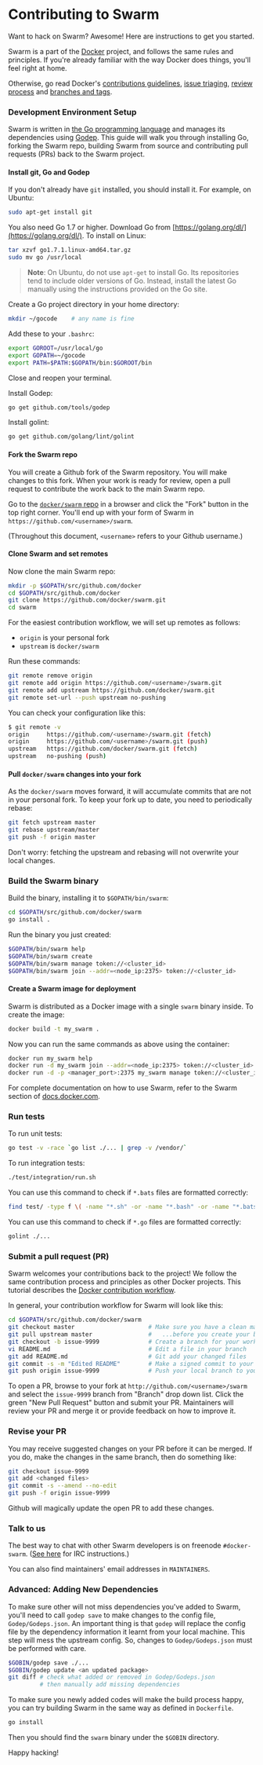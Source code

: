 # Contributing to Swarm

Want to hack on Swarm? Awesome! Here are instructions to get you
started.

Swarm is a part of the [Docker](https://www.docker.com) project, and follows
the same rules and principles. If you're already familiar with the way
Docker does things, you'll feel right at home.

Otherwise, go read Docker's
[contributions guidelines](https://github.com/docker/docker/blob/master/CONTRIBUTING.md),
[issue triaging](https://github.com/docker/docker/blob/master/project/ISSUE-TRIAGE.md),
[review process](https://github.com/docker/docker/blob/master/project/REVIEWING.md) and
[branches and tags](https://github.com/docker/docker/blob/master/project/BRANCHES-AND-TAGS.md).

### Development Environment Setup

Swarm is written in [the Go programming language](http://golang.org) and manages its dependencies using [Godep](http://github.com/tools/godep).  This guide will walk you through installing Go, forking the Swarm repo, building Swarm from source and contributing pull requests (PRs) back to the Swarm project.

#### Install git, Go and Godep
If you don't already have `git` installed, you should install it.  For example, on Ubuntu:
```sh
sudo apt-get install git
```

You also need Go 1.7 or higher.  Download Go from [https://golang.org/dl/](https://golang.org/dl/).  To install on Linux:
```sh
tar xzvf go1.7.1.linux-amd64.tar.gz
sudo mv go /usr/local
```

> **Note**: On Ubuntu, do not use `apt-get` to install Go.  Its repositories tend
> to include older versions of Go.  Instead, install the latest Go manually using the
> instructions provided on the Go site.

Create a Go project directory in your home directory:
```sh
mkdir ~/gocode    # any name is fine
```

Add these to your `.bashrc`:
```sh
export GOROOT=/usr/local/go
export GOPATH=~/gocode
export PATH=$PATH:$GOPATH/bin:$GOROOT/bin
```

Close and reopen your terminal.

Install Godep:

```sh
go get github.com/tools/godep
```

Install golint:

```sh
go get github.com/golang/lint/golint
```

#### Fork the Swarm repo

You will create a Github fork of the Swarm repository.  You will make changes to this fork.  When your work is ready for review, open a pull request to contribute the work back to the main Swarm repo.

Go to the [`docker/swarm` repo](https://github.com/docker/swarm) in a browser and click the "Fork" button in the top right corner.  You'll end up with your form of Swarm in `https://github.com/<username>/swarm`.

(Throughout this document, `<username>` refers to your Github username.)

#### Clone Swarm and set remotes

Now clone the main Swarm repo:

```sh
mkdir -p $GOPATH/src/github.com/docker
cd $GOPATH/src/github.com/docker
git clone https://github.com/docker/swarm.git
cd swarm
```

For the easiest contribution workflow, we will set up remotes as follows:
  * `origin` is your personal fork
  * `upstream` is `docker/swarm`

Run these commands:

```sh
git remote remove origin
git remote add origin https://github.com/<username>/swarm.git
git remote add upstream https://github.com/docker/swarm.git
git remote set-url --push upstream no-pushing
```

You can check your configuration like this:
```sh
$ git remote -v
origin     https://github.com/<username>/swarm.git (fetch)
origin     https://github.com/<username>/swarm.git (push)
upstream   https://github.com/docker/swarm.git (fetch)
upstream   no-pushing (push)
```

#### Pull `docker/swarm` changes into your fork

As the `docker/swarm` moves forward, it will accumulate commits that are not in your personal fork.  To keep your fork up to date, you need to periodically rebase:

```sh
git fetch upstream master
git rebase upstream/master
git push -f origin master
```

Don't worry:  fetching the upstream and rebasing will not overwrite your local changes.

### Build the Swarm binary

Build the binary, installing it to `$GOPATH/bin/swarm`:

```sh
cd $GOPATH/src/github.com/docker/swarm
go install .
```

Run the binary you just created:

```sh
$GOPATH/bin/swarm help
$GOPATH/bin/swarm create
$GOPATH/bin/swarm manage token://<cluster_id>
$GOPATH/bin/swarm join --addr=<node_ip:2375> token://<cluster_id>
```

#### Create a Swarm image for deployment

Swarm is distributed as a Docker image with a single `swarm` binary inside.  To create the image:

```sh
docker build -t my_swarm .
```

Now you can run the same commands as above using the container:

```sh
docker run my_swarm help
docker run -d my_swarm join --addr=<node_ip:2375> token://<cluster_id>
docker run -d -p <manager_port>:2375 my_swarm manage token://<cluster_id>
```

For complete documentation on how to use Swarm, refer to the Swarm section of [docs.docker.com](http://docs.docker.com/).


### Run tests

To run unit tests:

```sh
go test -v -race `go list ./... | grep -v /vendor/`
```

To run integration tests:

```sh
./test/integration/run.sh
```

You can use this command to check if `*.bats` files are formatted correctly:

```sh
find test/ -type f \( -name "*.sh" -or -name "*.bash" -or -name "*.bats" \) -exec grep -Hn -e "^ " {} \;
```

You can use this command to check if `*.go` files are formatted correctly:

```sh
golint ./...
```

### Submit a pull request (PR)

Swarm welcomes your contributions back to the project!  We follow the same contribution process and principles as other Docker projects.  This tutorial describes the [Docker contribution workflow](https://docs.docker.com/opensource/workflow/make-a-contribution/).

In general, your contribution workflow for Swarm will look like this:

```sh
cd $GOPATH/src/github.com/docker/swarm
git checkout master                     # Make sure you have a clean master
git pull upstream master                #   ...before you create your branch.
git checkout -b issue-9999              # Create a branch for your work
vi README.md                            # Edit a file in your branch
git add README.md                       # Git add your changed files
git commit -s -m "Edited README"        # Make a signed commit to your local branch
git push origin issue-9999              # Push your local branch to your fork
```

To open a PR, browse to your fork at `http://github.com/<username>/swarm` and select the `issue-9999` branch from "Branch" drop down list.  Click the green "New Pull Request" button and submit your PR.  Maintainers will review your PR and merge it or provide feedback on how to improve it.


### Revise your PR

You may receive suggested changes on your PR before it can be merged.  If you do, make the changes in the same branch, then do something like:

```sh
git checkout issue-9999
git add <changed files>
git commit -s --amend --no-edit
git push -f origin issue-9999
```

Github will magically update the open PR to add these changes.

### Talk to us

The best way to chat with other Swarm developers is on freenode `#docker-swarm`.  ([See here](https://docs.docker.com/opensource/get-help/) for IRC instructions.)

You can also find maintainers' email addresses in `MAINTAINERS`.

### Advanced:  Adding New Dependencies

To make sure other will not miss dependencies you've added to Swarm, you'll need to call `godep save` to make changes to the config file, `Godep/Godeps.json`. An important thing is that `godep` will replace the config file by the dependency information it learnt from your local machine. This step will mess the upstream config. So, changes to `Godep/Godeps.json` must be performed with care.

```sh
$GOBIN/godep save ./...
$GOBIN/godep update <an updated package>
git diff # check what added or removed in Godep/Godeps.json
         # then manually add missing dependencies
```

To make sure you newly added codes will make the build process happy, you can try building Swarm in the same way as defined in `Dockerfile`.

```sh
go install
```
Then you should find the `swarm` binary under the `$GOBIN` directory.

Happy hacking!
